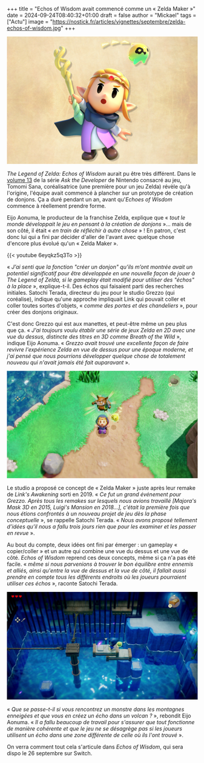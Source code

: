 +++
title = "Echos of Wisdom avait commencé comme un « Zelda Maker »"
date = 2024-09-24T08:40:32+01:00
draft = false
author = "Mickael"
tags = ["Actu"]
image = "https://nostick.fr/articles/vignettes/septembre/zelda-echos-of-wisdom.jpg"
+++

![The Legend of Zelda: Echos of Wisdom](zelda-echos-of-wisdom.jpg "")

*The Legend of Zelda: Echos of Wisdom* aurait pu être très différent. Dans le [volume 13](https://www.nintendo.com/us/whatsnew/ask-the-developer-vol-13-the-legend-of-zelda-echoes-of-wisdom-part-1/) de la série *Ask the Developer* de Nintendo consacré au jeu, Tomomi Sana, coréalisatrice (une première pour un jeu Zelda) révèle qu'à l'origine, l'équipe avait commencé à plancher sur un prototype de création de donjons. Ça a duré pendant un an, avant qu'*Echoes of Wisdom* commence à réellement prendre forme.

Eijo Aonuma, le producteur de la franchise Zelda, explique que « *tout le monde développait le jeu en pensant à la création de donjons* »… mais de son côté, il était « *en train de réfléchir à autre chose* » ! En patron, c'est donc lui qui a fini par décider d'aller de l'avant avec quelque chose d'encore plus évolué qu'un « Zelda Maker ».

{{< youtube 6eyqkz5q3To >}} 

« *J’ai senti que la fonction "créer un donjon" qu’ils m’ont montrée avait un potentiel significatif pour être développée en une nouvelle façon de jouer à The Legend of Zelda, si le gameplay était modifié pour utiliser des "échos" à la place* », explique-t-il. Des échos qui faisaient parti des recherches initiales. Satochi Terada, directeur du jeu pour le studio Grezzo (qui coréalise), indique qu'une approche impliquait Link qui pouvait coller et coller toutes sortes d'objets, « *comme des portes et des chandeliers* », pour créer des donjons originaux.

C'est donc Grezzo qui est aux manettes, et peut-être même un peu plus que ça. « *J'ai toujours voulu établir une série de jeux Zelda en 2D avec une vue du dessus, distincte des titres en 3D comme Breath of the Wild* », indique Eijo Aonuma. « *Grezzo avait trouvé une excellente façon de faire revivre l'expérience Zelda en vue de dessus pour une époque moderne, et j'ai pensé que nous pourrions développer quelque chose de totalement nouveau qui n'avait jamais été fait auparavant* ».

![The Legend of Zelda: Echos of Wisdom](zelda-echos-of-wisdom-2.jpg "")

Le studio a proposé ce concept de « Zelda Maker » juste après leur remake de *Link's Awakening* sorti en 2019. « *Ce fut un grand événement pour Grezzo. Après tous les remakes sur lesquels nous avions travaillé [Majora's Mask 3D en 2015, Luigi's Mansion en 2018…], c'était la première fois que nous étions confrontés à un nouveau projet de jeu dès la phase conceptuelle* », se rappelle Satochi Terada. « *Nous avons proposé tellement d’idées qu’il nous a fallu trois jours rien que pour les examiner et les passer en revue* ».

Au bout du compte, deux idées ont fini par émerger : un gameplay « copier/coller » et un autre qui combine une vue du dessus et une vue de côté. *Echos of Wisdom* reprend ces deux concepts, même si ça n'a pas été facile. « *même si nous parvenions à trouver le bon équilibre entre ennemis et alliés, ainsi qu'entre la vue de dessus et la vue de côté, il fallait aussi prendre en compte tous les différents endroits où les joueurs pourraient utiliser ces échos* », raconte Satochi Terada.

![The Legend of Zelda: Echos of Wisdom](zelda-echos-of-wisdom-3.jpg "")

« *Que se passe-t-il si vous rencontrez un monstre dans les montagnes enneigées et que vous en créez un écho dans un volcan ?* », rebondit Eijo Aonuma. « *Il a fallu beaucoup de travail pour s'assurer que tout fonctionne de manière cohérente et que le jeu ne se désagrège pas si les joueurs utilisent un écho dans une zone différente de celle où ils l'ont trouvé* ».

On verra comment tout cela s'articule dans *Echos of Wisdom*, qui sera dispo le 26 septembre sur Switch.